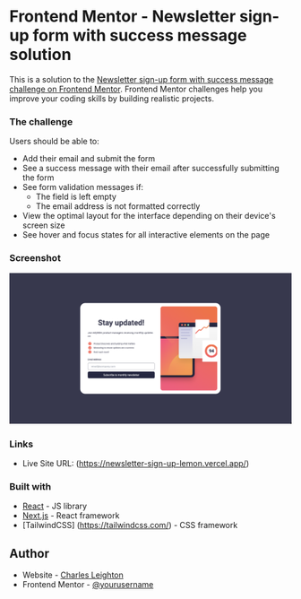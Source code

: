# Frontend Mentor - Newsletter sign-up form with success message solution

This is a solution to the [Newsletter sign-up form with success message challenge on Frontend Mentor](https://www.frontendmentor.io/challenges/newsletter-signup-form-with-success-message-3FC1AZbNrv). Frontend Mentor challenges help you improve your coding skills by building realistic projects.

### The challenge

Users should be able to:

- Add their email and submit the form
- See a success message with their email after successfully submitting the form
- See form validation messages if:
  - The field is left empty
  - The email address is not formatted correctly
- View the optimal layout for the interface depending on their device's screen size
- See hover and focus states for all interactive elements on the page

### Screenshot

![Screenshot of newsletter](./public/newsletter-screenshot.png?raw=true "Newsletter Sign-up Screenshot")

### Links

- Live Site URL: (https://newsletter-sign-up-lemon.vercel.app/)

### Built with

- [React](https://reactjs.org/) - JS library
- [Next.js](https://nextjs.org/) - React framework
- [TailwindCSS] (https://tailwindcss.com/) - CSS framework

## Author

- Website - [Charles Leighton](https://www.chleighton.live/)
- Frontend Mentor - [@yourusername](https://www.frontendmentor.io/profile/chleighton1)
